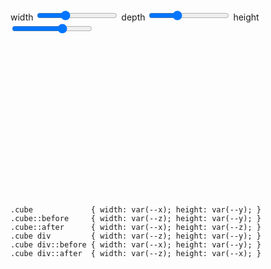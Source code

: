 <div class="example example21">
<div class="example__view">
    <div class="cube">
      <div></div>
    </div>
    <div class="controls">
      <label>
        width
        <input class="range" type="range" id="xSize" name="xSize" min="50" max="200" value="100"
          oninput="updateSize()" />
      </label>
      <label>
        depth
        <input class="range" type="range" id="ySize" name="ySize" min="50" max="200" value="100"
          oninput="updateSize()" />
      </label>
      <label>
        height
        <input class="range" type="range" id="zSize" name="zSize" min="10" max="150" value="100"
          oninput="updateSize()" />
      </label>
    </div>
  </div>
  
  <pre class="example__code"><code class="language-css">.cube             { width: var(--x); height: var(--y); }
.cube::before     { width: var(--z); height: var(--y); }
.cube::after      { width: var(--x); height: var(--z); }
.cube div         { width: var(--z); height: var(--y); }
.cube div::before { width: var(--x); height: var(--y); }
.cube div::after  { width: var(--z); height: var(--x); }</code></pre>
</div>

<style>
  .example21 .example__view {
    height: 300px;
    transform-style: preserve-3d;
    perspective: 1000px;
    perspective-origin: center center;
  }
  .example21 .cube {
    content: '';
    position: absolute;
    top: 50%; left: 50%;
    transform-origin: center;
    transform-style: preserve-3d;
    transform: rotateX(75deg) rotateZ(210deg);
    translate: -50% calc(-50% + var(--z) / 4);

    --x: 100px; --y: 100px; --z: 100px;
    width: var(--x); height: var(--y);

    --main-color: light-dark(#333, #fff);
    --top-color: color-mix(in srgb, var(--main-color) 100%, var(--color-bg-primary));
    --front-color: color-mix(in srgb, var(--main-color) 90%, var(--color-bg-primary));
    --bottom-color: color-mix(in srgb, var(--main-color) 20%, var(--color-bg-primary));
    --back-color: color-mix(in srgb, var(--main-color) 60%, var(--color-bg-primary));
    --side-color: color-mix(in srgb, var(--main-color) 80%, var(--color-bg-primary));
    background: var(--bottom-color);
  }
  .example21 .cube::before,
  .example21 .cube::after,
  .example21 .cube div,
  .example21 .cube div::before,
  .example21 .cube div::after {
    content: '';
    position: absolute;
    transform-style: preserve-3d;
  }
  .example21 .cube::before {
    right: 0; top: 0;
    width: var(--z); height: var(--y);
    background: var(--side-color);
    transform-origin: center right;
    rotate: y 90deg;
  }
  .example21 .cube::after {
    right: 0; bottom: 0;
    width: var(--x); height: var(--z);
    background: var(--back-color);
    transform-origin: bottom center;
    rotate: x -90deg;
  }
  .example21 .cube div {
    left: 0; top: 0;
    width: var(--z); height: var(--y);
    background: var(--side-color);
    transform-origin: center left;
    rotate: y -90deg;
  }
  .example21 .cube div::before {
    right: 0; bottom: 0;
    width: var(--x); height: var(--y);
    background: var(--top-color);
    transform-origin: center right;
    rotate: y -90deg;
  }
  .example21 .cube div::after {
    right: 0; top: 0;
    width: var(--z); height: var(--x);
    background: var(--front-color);
    transform-origin: top center;
    rotate: x -90deg;
  }
</style>

<script>
  const sizeExample = document.querySelector('.example21 .cube');
  const xSize = document.querySelector('#xSize');
  const ySize = document.querySelector('#ySize');
  const zSize = document.querySelector('#zSize');
  
  function updateSize(value) {
    sizeExample.setAttribute('style',`--x: ${xSize.value}px; --y: ${ySize.value}px; --z: ${zSize.value}px;`);
  }
</script>